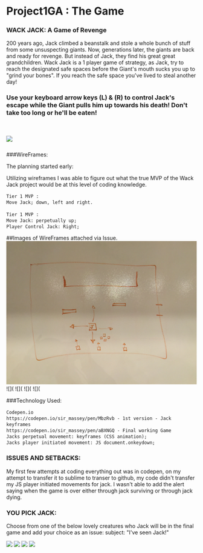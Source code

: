 # Project1GA : The Game

### WACK JACK: A Game of Revenge

200 years ago, Jack climbed a beanstalk and stole a whole bunch of stuff from some unsuspecting giants. Now, generations later, the giants are back and ready for revenge. But instead of Jack, they find his great great grandchildren. Wack Jack is a 1 player game of strategy, as Jack, try to reach the designated safe spaces before the Giant's mouth sucks you up to "grind your bones". If you reach the safe space you've lived to steal another day!

### Use your keyboard arrow keys (L) & (R) to control Jack's escape while the Giant pulls him up towards his death! Don't take too long or he'll be eaten!
# ![](http://unblockvpn.com/guides/img/android_manual_pptp/arrows.png)

###WireFrames:

The planning started early: 

Utilizing wireframes I was able to figure out what the true MVP of the Wack Jack project would be at this level of coding knowledge.

    Tier 1 MVP :
    Move Jack; down, left and right.

    Tier 1 MVP :
    Move Jack: perpetually up;
    Player Control Jack: Right;

##Images of WireFrames attached via Issue.
![](https://raw.githubusercontent.com/kylamassey/Project1GA/master/WackJackDiag1.jpg)
![](
![](
![](
![](


###Technology Used:

    Codepen.io 
    https://codepen.io/sir_massey/pen/MbzRvb - 1st version - Jack keyframes
    https://codepen.io/sir_massey/pen/aBXNGQ - Final working Game
    Jacks perpetual movement: keyframes (CSS animation);
    Jacks player initiated movement: JS document.onkeydown;

### ISSUES AND SETBACKS:

My first few attempts at coding everything out was in codepen, on my attempt to transfer it to sublime to transer to github, my code didn't transfer my JS player initiated movements for jack.
I wasn't able to add the alert saying when the game is over either through jack surviving or through jack dying. 

### YOU PICK JACK:

Choose from one of the below lovely creatures who Jack will be in the final game and add your choice as an issue: subject: "I've seen Jack!"

![](https://s-media-cache-ak0.pinimg.com/236x/79/9f/32/799f325fb9a035ea8fa5dc17bc15d82f.jpg)
![](http://68.media.tumblr.com/tumblr_ls1x0gCqvS1qikgdeo1_1280.png)
![](https://s-media-cache-ak0.pinimg.com/236x/57/48/7a/57487afe3f3c03c82d13bf064f2c1af0.jpg)
![](https://s-media-cache-ak0.pinimg.com/236x/d9/cc/3c/d9cc3cba78eb8cd7343bbbecc535f9a7.jpg)

